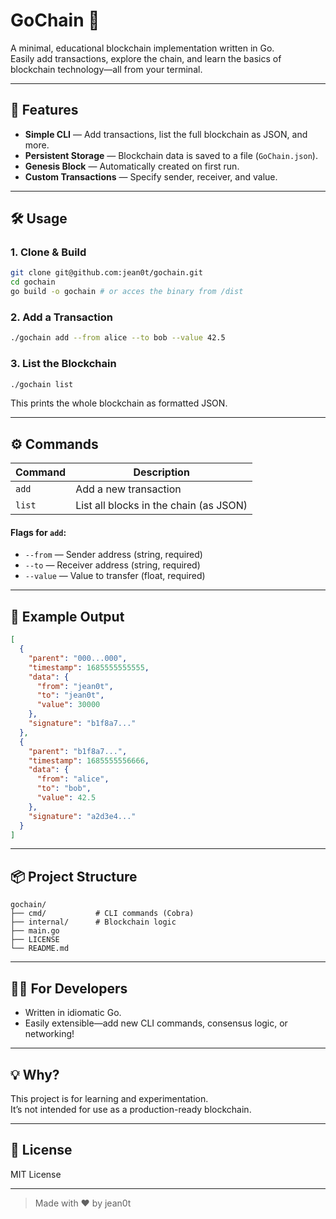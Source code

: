# GoChain 🦾

A minimal, educational blockchain implementation written in Go.  
Easily add transactions, explore the chain, and learn the basics of blockchain technology—all from your terminal.

---

## 🚀 Features

- **Simple CLI** — Add transactions, list the full blockchain as JSON, and more.
- **Persistent Storage** — Blockchain data is saved to a file (`GoChain.json`).
- **Genesis Block** — Automatically created on first run.
- **Custom Transactions** — Specify sender, receiver, and value.

---

## 🛠️ Usage

### 1. Clone & Build

```sh
git clone git@github.com:jean0t/gochain.git
cd gochain
go build -o gochain # or acces the binary from /dist
```

### 2. Add a Transaction

```sh
./gochain add --from alice --to bob --value 42.5
```

### 3. List the Blockchain

```sh
./gochain list
```
This prints the whole blockchain as formatted JSON.

---

## ⚙️ Commands

| Command                 | Description                                 |
|-------------------------|---------------------------------------------|
| `add`                   | Add a new transaction                       |
| `list`                  | List all blocks in the chain (as JSON)      |

#### Flags for `add`:
- `--from`    — Sender address (string, required)
- `--to`      — Receiver address (string, required)
- `--value`   — Value to transfer (float, required)

---

## 🧩 Example Output

```json
[
  {
    "parent": "000...000",
    "timestamp": 1685555555555,
    "data": {
      "from": "jean0t",
      "to": "jean0t",
      "value": 30000
    },
    "signature": "b1f8a7..."
  },
  {
    "parent": "b1f8a7...",
    "timestamp": 1685555556666,
    "data": {
      "from": "alice",
      "to": "bob",
      "value": 42.5
    },
    "signature": "a2d3e4..."
  }
]
```

---

## 📦 Project Structure

```
gochain/
├── cmd/           # CLI commands (Cobra)
├── internal/      # Blockchain logic
├── main.go
├── LICENSE
└── README.md
```

---

## 🧑‍💻 For Developers

- Written in idiomatic Go.
- Easily extensible—add new CLI commands, consensus logic, or networking!

---

## 💡 Why?

This project is for learning and experimentation.  
It’s not intended for use as a production-ready blockchain.

---

## 📜 License

MIT License

---

> Made with ❤️ by jean0t
